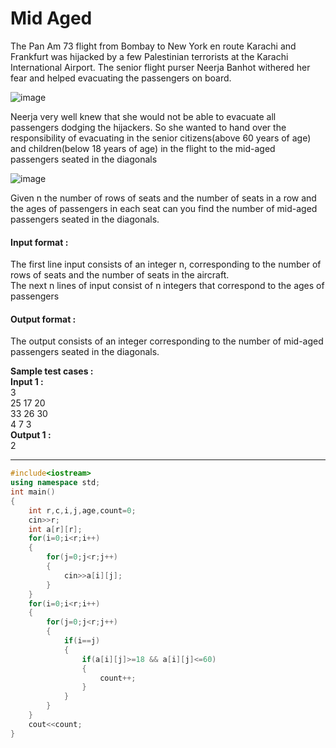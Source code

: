 # Mid Aged

The Pan Am 73 flight from Bombay to New York en route Karachi and Frankfurt was hijacked by a few Palestinian terrorists at the Karachi International Airport. The senior flight purser Neerja Banhot withered her fear and helped evacuating the passengers on board.

![image](https://github.com/king-ronin04/CPP-Learning/assets/103017387/bcbce319-3d18-4604-bb83-9c7d7273819c)


Neerja very well knew that she would not be able to evacuate all passengers dodging the hijackers. So she wanted to hand over the responsibility of evacuating in the senior citizens(above 60 years of age) and children(below 18 years of age) in the flight to the mid-aged passengers seated in the diagonals

![image](https://github.com/king-ronin04/CPP-Learning/assets/103017387/7ed71c0e-456a-4648-930f-82746a1ac45f)


Given n the number of rows of seats and the number of seats in a row and the ages of passengers in each seat can you find the number of mid-aged passengers seated in the diagonals.



#### Input format :
The first line input consists of an integer n, corresponding to the number of rows of seats and the number of seats in the aircraft.
<br>
The next n lines of input consist of n integers that correspond to the ages of passengers

#### Output format :
The output consists of an integer corresponding to the number of mid-aged passengers seated in the diagonals.

**Sample test cases :<br>
Input 1 :<br>**
3 <br>
25 17 20<br>
33 26 30<br>
4 7 3<br>
**Output 1 :<br>**
2


----------------------------------------------------------------------------------------------------------------------------------------------------------------------

```cpp
#include<iostream>
using namespace std;
int main()
{
    int r,c,i,j,age,count=0;
	cin>>r;
	int a[r][r];
	for(i=0;i<r;i++)
	{
		for(j=0;j<r;j++)
		{
			cin>>a[i][j];
		}
	}
	for(i=0;i<r;i++)
	{
		for(j=0;j<r;j++)
		{
		    if(i==j)
		    {
		        if(a[i][j]>=18 && a[i][j]<=60)
		        {
		            count++;
		        }
		    }
		}
	}
	cout<<count;
}


```
